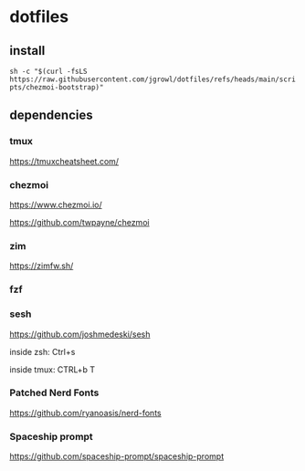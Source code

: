 # dotfiles 

## install

`sh -c "$(curl -fsLS https://raw.githubusercontent.com/jgrowl/dotfiles/refs/heads/main/scripts/chezmoi-bootstrap)"`

## dependencies

### tmux

https://tmuxcheatsheet.com/

### chezmoi

https://www.chezmoi.io/

https://github.com/twpayne/chezmoi

### zim

https://zimfw.sh/


### fzf

### sesh

https://github.com/joshmedeski/sesh

inside zsh:  Ctrl+s

inside tmux: CTRL+b T


### Patched Nerd Fonts

https://github.com/ryanoasis/nerd-fonts


### Spaceship prompt

https://github.com/spaceship-prompt/spaceship-prompt

